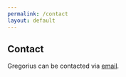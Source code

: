```yaml
---
permalink: /contact
layout: default
---
```


## Contact

Gregorius can be contacted via <a href="mailto:gregorius@rippenstein.art">email</a>.
